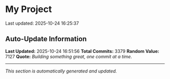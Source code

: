 # My Project


Last updated: 2025-10-24 16:25:37


























































































































































































































































































































































































































































































































































































































































































































































































































































































































































































































































































































































































































































































































































































































































































































































































































































































































































































































































































































































































































































































































































































































































































































































































































































































































































































































































































































































































































































































































































































































































































































































































































































































































































































































































































































































































































































































































































































































































































































## Auto-Update Information

**Last Updated:** 2025-10-24 16:51:56
**Total Commits:** 3379
**Random Value:** 7127
**Quote:** _Building something great, one commit at a time._

---
_This section is automatically generated and updated._